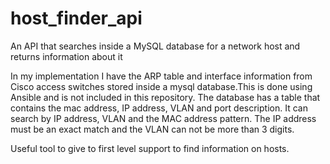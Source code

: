 # host_finder_api
An API that searches inside a MySQL database for a network host and returns information about it

In my implementation I have the ARP table and interface information from Cisco access switches stored inside a mysql database.This is done using Ansible and is not included in this repository. The database has a table that contains the mac address, IP address, VLAN and port description. It can search by IP address, VLAN and the MAC address pattern. The IP address must be an exact match and the VLAN can not be more than 3 digits.

Useful tool to give to first level support to find information on hosts.


